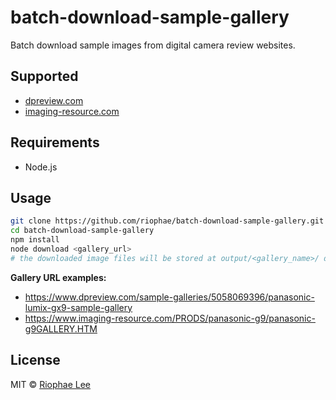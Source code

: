 # batch-download-sample-gallery

Batch download sample images from digital camera review websites.

## Supported

- [dpreview.com](https://www.dpreview.com/)
- [imaging-resource.com](https://www.imaging-resource.com/)

## Requirements

- Node.js

## Usage

```bash
git clone https://github.com/riophae/batch-download-sample-gallery.git
cd batch-download-sample-gallery
npm install
node download <gallery_url>
# the downloaded image files will be stored at output/<gallery_name>/ directory
```

**Gallery URL examples:**

- https://www.dpreview.com/sample-galleries/5058069396/panasonic-lumix-gx9-sample-gallery
- https://www.imaging-resource.com/PRODS/panasonic-g9/panasonic-g9GALLERY.HTM

## License

MIT © [Riophae Lee](https://github.com/riophae)
